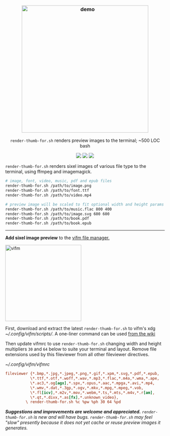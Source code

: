 <h3 align="center"><img src="./test/render-for.demo.gif" alt="demo" height="400px"></h3>
<p align="center"><code>render-thumb-for.sh</code> renders preview images to the terminal; ~500 LOC bash</p>
<p align="center">
<a href="https://github.com/iambumblehead/render-thumb-for.sh/workflows"><img src="https://github.com/iambumblehead/render-thumb-for.sh/workflows/shellcheck/badge.svg"></a>
<a href="./LICENSE.md"><img src="https://img.shields.io/badge/license-ISC-blue.svg"></a>
<a href="https://github.com/iambumblehead/render-thumb-for.sh/releases"><img src="https://img.shields.io/github/release/iambumblehead/render-thumb-for.sh.svg"></a>
</p>

`render-thumb-for.sh` renders sixel images of various file type to the terminal, using ffmpeg and imagemagick.
```bash
# image, font, video, music, pdf and epub files
render-thumb-for.sh /path/to/image.png
render-thumb-for.sh /path/to/font.ttf
render-thumb-for.sh /path/to/video.mp4

# preview image will be scaled to fit optional width and height params
render-thumb-for.sh /path/to/music.flac 800 400
render-thumb-for.sh /path/to/image.svg 600 600
render-thumb-for.sh /path/to/book.pdf
render-thumb-for.sh /path/to/book.epub
```

----------------------------------------------

**Add sixel image preview** to the [vifm file manager.][3] 

<div align="left"><img src="./test/render-for-vifm.gif" alt="vifm" height="240px"></div>

First, download and extract the latest `render-thumb-for.sh` to vifm's xdg _~/.config/vifm/scripts/_. A one-liner command can be used [from the wiki][3]

Then update vifmrc to use `render-thumb-for.sh` changing width and height multipliers `30` and `64` below to suite your terminal and layout. Remove file extensions used by this fileviewer from all other fileviewer directives.


_~/.config/vifm/vifmrc_
``` ini
fileviewer {*.bmp,*.jpg,*.jpeg,*.png,*.gif,*.xpm,*.svg,*.pdf,*.epub,
           \*.ttf,*.otf,*.woff,*.wav,*.mp3,*.flac,*.m4a,*.wma,*.ape,
           \*.ac3,*.og[agx],*.spx,*.opus,*.aac,*.mpga,*.avi,*.mp4,
           \*.wmv,*.dat,*.3gp,*.ogv,*.mkv,*.mpg,*.mpeg,*.vob,
           \*.fl[icv],*.m2v,*.mov,*.webm,*.ts,*.mts,*.m4v,*.r[am],
           \*.qt,*.divx,*.as[fx],*.unknown_video},
         \ render-thumb-for.sh %c %pw %ph 30 64 %pd
```

_**Suggestions and improvements are welcome and appreciated.** `render-thumb-for.sh` is new and will have bugs. `render-thumb-for.sh` may feel "slow" presently because it does not yet cache or reuse preview images it generates._



[0]: https://img.shields.io/badge/license-ISC-blue.svg
[1]: ./LICENSE
[2]: https://github.com/vifm/vifm
[3]: https://github.com/iambumblehead/render-thumb-for.sh/wiki
